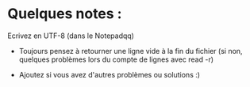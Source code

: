 # Quelques notes :
Ecrivez en UTF-8 (dans le Notepadqq)
- Toujours pensez à retourner une ligne vide à la fin du fichier (si non, quelques problèmes lors du compte de lignes avec read -r)

- Ajoutez si vous avez d'autres problèmes ou solutions :)